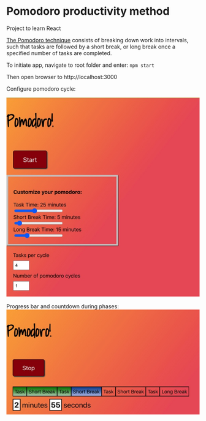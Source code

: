 # Pomodoro productivity method

Project to learn React

[The Pomodoro technique](https://en.wikipedia.org/wiki/Pomodoro_Technique) consists of breaking down work into intervals, such that tasks are followed by a short break, or long break once a specified number of tasks are completed.

To initiate app, navigate to root folder and enter:
`npm start`

Then open browser to http://localhost:3000

Configure pomodoro cycle:

![screenshot_1](https://raw.githubusercontent.com/allisonmerth/pomodoro/master/screenshots/pomodoro_1.jpg)

Progress bar and countdown during phases:
![screenshot_2](https://raw.githubusercontent.com/allisonmerth/pomodoro/master/screenshots/pomodoro_2.jpg)
